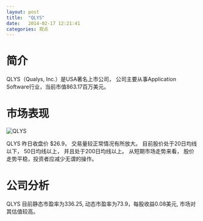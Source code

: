 ```yaml
---
layout: post
title:  "QLYS"
date:   2014-02-17 12:21:41
categories: 观点
---
```


# 简介
QLYS（Qualys, Inc.）是USA著名上市公司，
公司主要从事Application Software行业，当前市值863.17百万美元。

# 市场表现

![QLYS](http://finviz.com/chart.ashx?t=QLYS&ty=c&ta=1&p=d&s=l)

QLYS 昨日收盘价 $26.9，
交易量较正常情况有所放大。
目前股价处于20日均线以下，
50日均线以上，
并且处于200日均线以上。
从短期市场走势来看，
股价走势平稳，投资者应减少无谓的操作。

# 公司分析
QLYS 目前静态市盈率为336.25, 动态市盈率为73.9，每股收益0.08美元,
市场对其估值较高。
